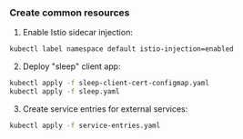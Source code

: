 ### Create common resources

1. Enable Istio sidecar injection:
```sh
kubectl label namespace default istio-injection=enabled
```

2. Deploy "sleep" client app:
```sh
kubectl apply -f sleep-client-cert-configmap.yaml
kubectl apply -f sleep.yaml
```

3. Create service entries for external services:
```sh
kubectl apply -f service-entries.yaml
```

